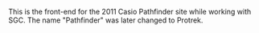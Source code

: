 This is the front-end for the 2011 Casio Pathfinder site while working with SGC. The name "Pathfinder" was later changed to Protrek.
